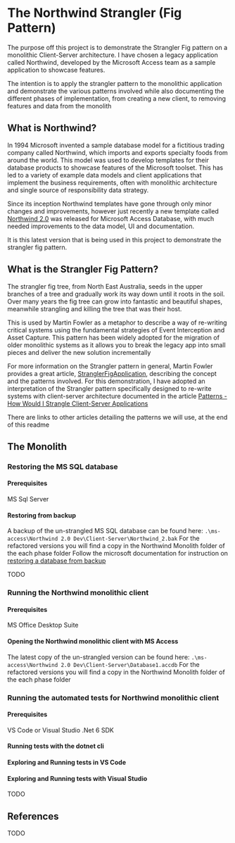 # The Northwind Strangler (Fig Pattern)
The purpose off this project is to demonstrate the Strangler Fig pattern on a monolithic Client-Server architecture. I have chosen a legacy application called Northwind, developed by the Microsoft Access team as a sample application to showcase features.

The intention is to apply the strangler pattern to the monolithic application and demonstrate the various patterns involved while also documenting the different phases of implementation, from creating a new client, to removing features and data from the monolith

## What is Northwind?
In 1994 Microsoft invented a sample database model for a fictitious trading company called Northwind, which imports and exports specialty foods from around the world. This model was used to develop templates for their database products to showcase features of the Microsoft toolset. This has led to a variety of example data models and client applications that implement the business requirements, often with monolithic architecture and single source of responsibility data strategy. 

Since its inception Northwind templates have gone through only minor changes and improvements, however just recently a new template called [Northwind 2.0](https://techcommunity.microsoft.com/t5/access-blog/announcing-new-templates-for-microsoft-access-northwind-2-0-is/ba-p/3806082) was released for Microsoft Access Database, with much needed improvements to the data model, UI and documentation.

It is this latest version that is being used in this project to demonstrate the strangler fig pattern.

## What is the Strangler Fig Pattern?
The strangler fig tree, from North East Australia, seeds in the upper branches of a tree and gradually work its way down until it roots in the soil. Over many years the fig tree can grow into fantastic and beautiful shapes, meanwhile strangling and killing the tree that was their host. 

This is used by Martin Fowler as a metaphor to describe a way of re-writing critical systems using the fundamental strategies of Event Interception and Asset Capture. This pattern has been widely adopted for the migration of older monolithic systems as it allows you to break the legacy app into small pieces and deliver the new solution incrementally

For more information on the Strangler pattern in general, Martin Fowler provides a great article, [StranglerFigApplication](https://martinfowler.com/bliki/StranglerFigApplication.html), describing the concept and the patterns involved. For this demonstration, I have adopted an interpretation of the Strangler pattern specifically designed to re-write systems with client-server architecture documented in the article [Patterns - How Would I Strangle Client-Server Applications](https://dowot.gatsbyjs.io/posts/patterns-how-would-i-strangle-client-server-applications)

There are links to other articles detailing the patterns we will use, at the end of this readme

## The Monolith

### Restoring the MS SQL database
#### Prerequisites
MS Sql Server

#### Restoring from backup
A backup of the un-strangled MS SQL database can be found here: `.\ms-access\Northwind 2.0 Dev\Client-Server\Northwind_2.bak`
For the refactored versions you will find a copy in the Northwind Monolith folder of the each phase folder
Follow the microsoft documentation for instruction on [restoring a database from backup](https://learn.microsoft.com/en-us/sql/relational-databases/backup-restore/restore-a-database-backup-using-ssms?view=sql-server-ver15)

TODO

### Running the Northwind monolithic client
#### Prerequisites
MS Office Desktop Suite

#### Opening the Northwind monolithic client with MS Access
The latest copy of the un-strangled version can be found here: `.\ms-access\Northwind 2.0 Dev\Client-Server\Database1.accdb`
For the refactored versions you will find a copy in the Northwind Monolith folder of the each phase folder

### Running the automated tests for Northwind monolithic client
#### Prerequisites
VS Code or Visual Studio
.Net 6 SDK

#### Running tests with the dotnet cli
#### Exploring and Running tests in VS Code
#### Exploring and Running tests with Visual Studio

TODO

## References
TODO